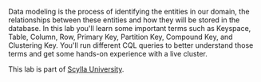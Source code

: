 Data modeling is the process of identifying the entities in our domain, the relationships between these entities and how they will be stored in the database.
In this lab you'll learn some important terms such as Keyspace, Table, Column, Row, Primary Key, Partition Key, Compound Key, and Clustering Key. You'll run different CQL queries to better understand those terms and get some hands-on experience with a live cluster. 

This lab is part of [Scylla University](https://university.scylladb.com). 

